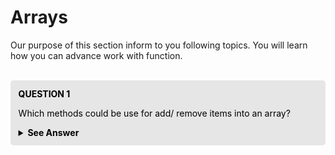 # Arrays

Our purpose of this section inform to you following topics. You will learn how you can advance work with function.
<br/>
<br/>



<div style="background-color: rgb(230, 230, 230); color: black; padding: 2.5%; border-radius: 5px;">

<summary style="font-weight: bold;">QUESTION 1</summary>

Which methods could be use for add/ remove items into an array?

<details>
  
  <summary style="font-weight: bold;">See Answer</summary>
  <br/>

1. arr.push(...items)
2. arr.pop() 
3. arr.shift()
4. arr.unshift(...items)
5. arr.splice(start[, deleteCount, elem1, ..., elemN])
6. arr.slice([start], [end])
7. arr.concat(arg1, arg2...)

if you use <b>delete</b> keyword for removing an item to array you can only delete the value of array. 


</details>

</div>









